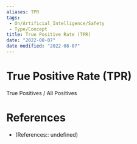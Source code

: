 ```yaml
---
aliases: TPR
tags:
 - On/Artificial_Intelligence/Safety
 - Type/Concept
title: True Positive Rate (TPR)
date: "2022-08-07"
date modified: "2022-08-07"
---
```


# True Positive Rate (TPR)
True Positives / All Positives

# References
- (References:: undefined)
